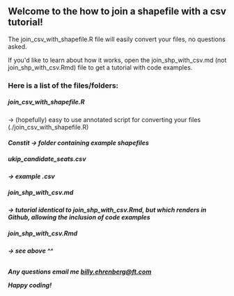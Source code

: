 <h2>Welcome to the how to join a shapefile with a csv tutorial!</h2>

The join_csv_with_shapefile.R file will easily convert your files, no questions asked. 

If you'd like to learn about how it works, open the
join_shp_with_csv.md (not join_shp_with_csv.Rmd) file to get a tutorial with code examples.

<h3>Here is a list of the files/folders:</h3>

<h5>join_csv_with_shapefile.R</h5> -> (hopefully) easy to use  annotated script for converting your files (./join_csv_with_shapefile.R)

<h5>Constit<href=/h5> -> folder containing example shapefiles

<h5>ukip_candidate_seats.csv</h5> -> example .csv

<h5>join_shp_with_csv.md</h5> -> tutorial identical to join_shp_with_csv.Rmd, 
                        but which renders in Github,
                        allowing the inclusion of code examples

<h5>join_shp_with_csv.Rmd</h5> -> see above ^^

<br>Any questions email me billy.ehrenberg@ft.com

Happy coding!
